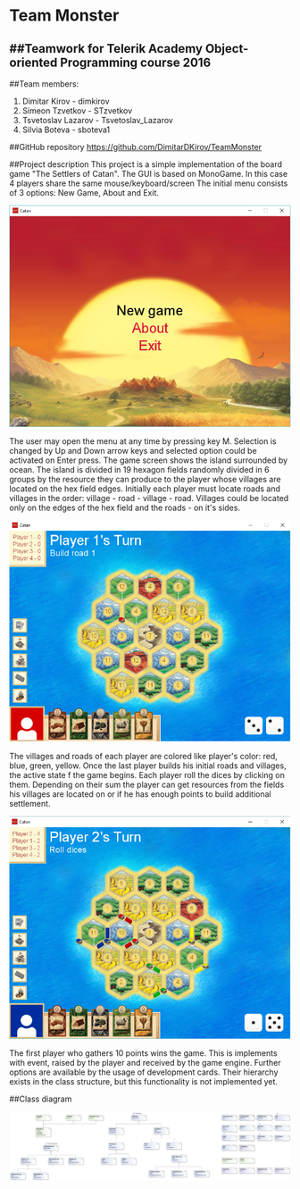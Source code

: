 # Team Monster 
##Teamwork for Telerik Academy Object-oriented Programming course 2016
----------------------------------

##Team members:

 1. Dimitar Kirov - dimkirov
 2. Simeon Tzvetkov - STzvetkov
 3. Tsvetoslav Lazarov - Tsvetoslav_Lazarov
 4. Silvia Boteva - sboteva1

##GitHub repository
https://github.com/DimitarDKirov/TeamMonster

##Project description
This project is a simple implementation of the board game "The Settlers of Catan". The GUI is based on MonoGame. In this case 4 players share the same mouse/keyboard/screen The initial menu consists of 3 options: New Game, About and Exit. 

![InitState](./images/InitState.png)

The user may open the menu at any time by pressing key M. Selection is changed by Up and Down arrow keys and selected option could be activated on Enter press. The game screen shows the island surrounded by ocean. The island is divided in 19 hexagon fields randomly divided in 6 groups by the resource they can produce to the player whose villages are located on the hex field edges. Initially each player must locate roads and villages in the order: village - road - village - road. Villages could be located only on the edges of the hex field and the roads - on it's sides.

![GameFieldInit](./images/GameFieldInit.png)

The villages and roads of each player are colored like player's color: red, blue, green, yellow.
Once the last player builds his initial roads and villages, the active state f the game begins. Each player roll the dices by clicking on them. Depending on their sum the player can get resources from the fields his villages are located on or if he has enough points to build additional settlement.

![GamePlayState](./images/GamePLayState.png)

The first player who gathers 10 points wins the game. This is implements with event, raised by the player and received by the game engine.
Further options are available by the usage of development cards. Their hierarchy exists in the class structure, but this functionality is not implemented yet.

##Class diagram

![ClassDiagramLast](./images/ClassDiagramLast.png)